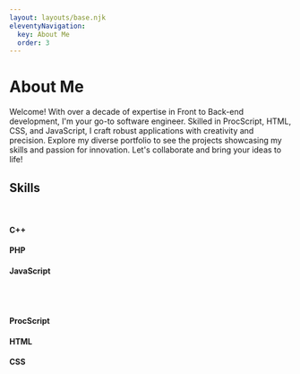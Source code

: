 ```yaml
---
layout: layouts/base.njk
eleventyNavigation:
  key: About Me
  order: 3
---
```

# About <span class="blue">Me</span>

  <p>Welcome! With over a decade of expertise in Front to Back-end development, I'm your go-to software engineer. Skilled in ProcScript, HTML, CSS, and JavaScript, I craft robust applications with creativity and precision. Explore my diverse portfolio to see the projects showcasing my skills and passion for innovation. Let's collaborate and bring your ideas to life!</p>

  <!-- Skills -->
  <div class="container-fluid text-center">
    <h2><span class="pink">Skills</span></h2>
    <br />
    <div class="row">
      <div class="col-sm-4">
        <span class="glyphicon glyphicon-certificate"></span>
        <h4>C++</h4>
        <!-- <p>Lorem ipsum dolor sit amet..</p> -->
      </div>
      <div class="col-sm-4">
        <span class="glyphicon glyphicon-certificate"></span>
        <h4>PHP</h4>
        <!-- <p>Lorem ipsum dolor sit amet..</p> -->
      </div>
      <div class="col-sm-4">
        <span class="glyphicon glyphicon-certificate"></span>
        <h4>JavaScript</h4>
        <!-- <p>Lorem ipsum dolor sit amet..</p> -->
      </div>
    </div>
    <br /><br />
    <div class="row">
      <div class="col-sm-4">
        <span class="glyphicon glyphicon-certificate"></span>
        <h4>ProcScript</h4>
        <!-- <p>Lorem ipsum dolor sit amet..</p> -->
      </div>
      <div class="col-sm-4">
        <span class="glyphicon glyphicon-certificate"></span>
        <h4>HTML</h4>
        <!-- <p>Lorem ipsum dolor sit amet..</p> -->
      </div>
      <div class="col-sm-4">
        <span class="glyphicon glyphicon-certificate"></span>
        <h4>CSS</h4>
        <!-- <p>Lorem ipsum dolor sit amet..</p> -->
      </div>
    </div>
  </div>
  <!-- Skills -->
